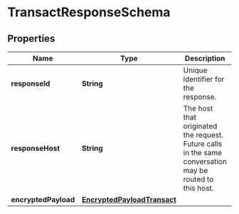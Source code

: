 

# TransactResponseSchema


## Properties

| Name | Type | Description | Notes |
|------------ | ------------- | ------------- | -------------|
|**responseId** | **String** | Unique identifier for the response.  |  [optional] |
|**responseHost** | **String** | The host that originated the request. Future calls in the same conversation may be routed to this host.  |  [optional] |
|**encryptedPayload** | [**EncryptedPayloadTransact**](EncryptedPayloadTransact.md) |  |  [optional] |



